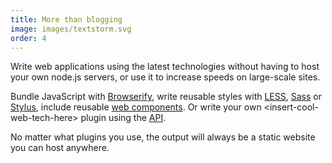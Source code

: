```yaml
---
title: More than blogging
image: images/textstorm.svg
order: 4
---
```


Write web applications using the latest technologies without having to host your own node.js servers, or use it to increase speeds on large-scale sites.

Bundle JavaScript with [Browserify][1], write reusable styles with [LESS][2], [Sass][3] or [Stylus][4], include reusable [web components][5]. Or write your own &lt;insert-cool-web-tech-here&gt; plugin using the [API][6].

No matter what plugins you use, the output will always be a static website you can host anywhere.

[1]: http://browserify.org/  "require('modules') in the browser"
[2]: http://lesscss.org/  "The dynamic stylesheet language"
[3]: http://sass-lang.com/  "Syntactically Awesome Stylesheets"
[4]: http://learnboost.github.io/stylus/  "Expressive, dynamic, robust CSS"
[5]: http://webcomponents.org  "A place to discuss and evolve web component best-practices"
[6]: http://wintersmith.io/docs/  "Wintersmith API Documentation"
